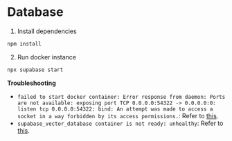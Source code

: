 # Database

1. Install dependencies

```bash
npm install
```

2. Run docker instance

```bash
npx supabase start
```

**Troubleshooting**
- `failed to start docker container: Error response from daemon: Ports are not available: exposing port TCP 0.0.0.0:54322 -> 0.0.0.0:0: listen tcp 0.0.0.0:54322: bind: An attempt was made to access a socket in a way forbidden by its access permissions.`: Refer to [this](https://github.com/supabase/cli/issues/1010#issuecomment-1553564632).
- `supabase_vector_database container is not ready: unhealthy`: Refer to [this](https://github.com/supabase/cli/issues/2588#issuecomment-2706115863).

